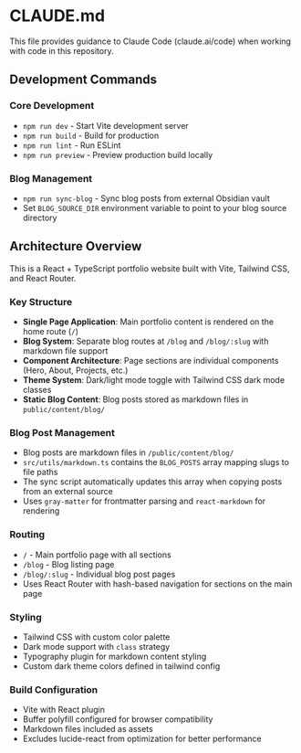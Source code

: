 # CLAUDE.md

This file provides guidance to Claude Code (claude.ai/code) when working with code in this repository.

## Development Commands

### Core Development
- `npm run dev` - Start Vite development server
- `npm run build` - Build for production
- `npm run lint` - Run ESLint
- `npm run preview` - Preview production build locally

### Blog Management
- `npm run sync-blog` - Sync blog posts from external Obsidian vault
- Set `BLOG_SOURCE_DIR` environment variable to point to your blog source directory

## Architecture Overview

This is a React + TypeScript portfolio website built with Vite, Tailwind CSS, and React Router.

### Key Structure
- **Single Page Application**: Main portfolio content is rendered on the home route (`/`)
- **Blog System**: Separate blog routes at `/blog` and `/blog/:slug` with markdown file support
- **Component Architecture**: Page sections are individual components (Hero, About, Projects, etc.)
- **Theme System**: Dark/light mode toggle with Tailwind CSS dark mode classes
- **Static Blog Content**: Blog posts stored as markdown files in `public/content/blog/`

### Blog Post Management
- Blog posts are markdown files in `/public/content/blog/`
- `src/utils/markdown.ts` contains the `BLOG_POSTS` array mapping slugs to file paths
- The sync script automatically updates this array when copying posts from an external source
- Uses `gray-matter` for frontmatter parsing and `react-markdown` for rendering

### Routing
- `/` - Main portfolio page with all sections
- `/blog` - Blog listing page
- `/blog/:slug` - Individual blog post pages
- Uses React Router with hash-based navigation for sections on the main page

### Styling
- Tailwind CSS with custom color palette
- Dark mode support with `class` strategy
- Typography plugin for markdown content styling
- Custom dark theme colors defined in tailwind config

### Build Configuration
- Vite with React plugin
- Buffer polyfill configured for browser compatibility
- Markdown files included as assets
- Excludes lucide-react from optimization for better performance